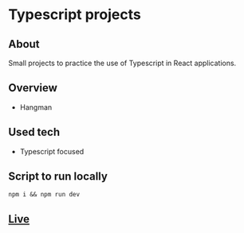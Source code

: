 # Typescript projects

## About

Small projects to practice the use of Typescript in React applications.

## Overview

- Hangman

## Used tech

- Typescript focused

## Script to run locally

`npm i && npm run dev`

## [Live](https://typescript-only-projects-edb.netlify.app/)
